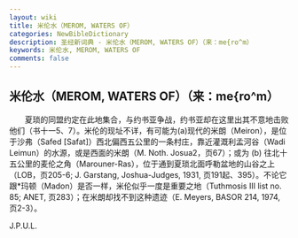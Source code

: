 ```yaml
---
layout: wiki
title: 米伦水（MEROM, WATERS OF）
categories: NewBibleDictionary
description: 圣经新词典 - 米伦水（MEROM, WATERS OF）（来：me{ro^m）
keywords: 米伦水, MEROM, WATERS OF
comments: false
---
```


## 米伦水（MEROM, WATERS OF）（来：me{ro^m）

　　夏琐的同盟约定在此地集合，与约书亚争战，约书亚却在这里出其不意地击败他们（书十一5、7）。米伦的现址不详，有可能为(a)现代的米朗（Meiron），是位于沙弗（Safed [Safat]）西北偏西五公里的一条村庄，靠近灌溉利孟河谷（Wadi Leimun）的水源，或是西面的米朗（M. Noth. Josua2，页67）；或为 (b) 往北十五公里的麦伦之角（Marouner-Ras），位于通到夏琐北面呼勒盆地的山谷之上（LOB，页205-6; J. Garstang, Joshua-Judges, 1931, 页191起、395）。不论它跟*玛顿（Madon）是否一样，米伦似乎一度是重要之地（Tuthmosis III list no. 85; ANET, 页283）；在米朗却找不到这种遗迹（E. Meyers, BASOR 214, 1974, 页2-3）。

J.P.U.L.








